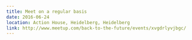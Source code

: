 ```yaml
---
title: Meet on a regular basis
date: 2016-06-24
location: Action House, Heidelberg, Heidelberg
link: http://www.meetup.com/back-to-the-future/events/xvgdrlyvjbgc/
---
```

